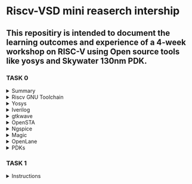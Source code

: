 # Riscv-VSD mini reaserch intership

## This repositiry is intended to document the learning outcomes and experience of a 4-week workshop on RISC-V using Open source tools like yosys and Skywater 130nm PDK.

### TASK 0

<details>
 <summary> Summary </summary>
	
Installed all required tools.
</details>	
	<details>
    <summary> Riscv GNU Toolchain</summary>

  ```bash 
    git clone https://github.com/riscv/riscv-gnu-toolchain
    sudo apt-get install autoconf automake autotools-dev curl python3 python3-pip libmpc-dev libmpfr-dev libgmp-dev gawk build-essential bison flex texinfo gperf libtool   
    patchutils bc zlib1g-dev libexpat-dev ninja-build git cmake libglib2.0-dev
    ./configure --prefix=/opt/riscv
    make
  ```
    
 ![screen 1](https://github.com/Narendran040/RISCV/assets/157210399/db9eaf8a-81f8-4223-ab89-273b0b598f02)

  ![Screenshot 2024-02-21 181550](https://github.com/Narendran040/RISCV/assets/157210399/8d5b6f8a-650a-41aa-b3e3-696b1f2068f0)
  </details>
 <details>
 <summary> Yosys </summary>
   
```bash
git clone https://github.com/YosysHQ/yosys.git
cd yosys 
sudo apt install make 
sudo apt-get install build-essential clang bison flex \
    libreadline-dev gawk tcl-dev libffi-dev git \
    graphviz xdot pkg-config python3 libboost-system-dev \
    libboost-python-dev libboost-filesystem-dev zlib1g-dev
make config-gcc
make 
sudo make install
```
![Screenshot 2024-02-21 182022](https://github.com/Narendran040/RISCV/assets/157210399/ab73fc91-e123-47ea-baf3-5705efcfed98)


</details>
<details>
<summary> Iverilog </summary>
  
  ```bash
sudo apt-get install iverilog
 ```
![Screenshot 2024-02-21 182736](https://github.com/Narendran040/RISCV/assets/157210399/d147a3f7-43a1-4832-9e76-e045e4d289ef)

</details>
<details>
 <summary> gtkwave </summary>
  
  ```bash
sudo apt-get install gtkwave
 ```
![Screenshot 2024-02-21 183202](https://github.com/Narendran040/RISCV/assets/157210399/8b052bb8-a3e5-4a2a-bd7a-be6c6cde457e)
</details>
<details>
 <summary> OpenSTA </summary>

 ```bash
git clone https://github.com/The-OpenROAD-Project/OpenSTA.git
cd OpenSTA
mkdir build
cd build
cmake ..
make
```
![Screenshot 2024-02-21 185458](https://github.com/Narendran040/RISCV/assets/157210399/067a5790-087d-4a22-8e1f-ade07bca4b74)
</details>
<details>
  <summary> Ngspice </summary>

 ```bash
tar -zxvf ngspice-37.tar.gz
cd ngspice-37
mkdir release
cd release
../configure  --with-x --with-readline=yes --disable-debug
make
sudo make install
 ```

</details>
<details>
<summary> Magic </summary>
  
  ```bash
sudo apt-get install m4
sudo apt-get install tcsh
sudo apt-get install csh
sudo apt-get install libx11-dev
sudo apt-get install tcl-dev tk-dev
sudo apt-get install libcairo2-dev
sudo apt-get install mesa-common-dev libglu1-mesa-dev
sudo apt-get install libncurses-dev
 ```

</details>
<details>
<summary> OpenLane </summary>
  
```bash
sudo apt-get update
sudo apt-get upgrade
sudo apt install -y build-essential python3 python3-venv python3-pip make git
sudo apt install apt-transport-https ca-certificates curl software-properties-common
curl -fsSL https://download.docker.com/linux/ubuntu/gpg | sudo gpg --dearmor -o /usr/share/keyrings/docker-archive-keyring.gpg
echo "deb [arch=amd64 signed-by=/usr/share/keyrings/docker-archive-keyring.gpg] https://download.docker.com/linux/ubuntu $(lsb_release -cs) stable" | sudo tee /etc/apt/sources.list.d/docker.list > /dev/null
sudo apt update
sudo apt install docker-ce docker-ce-cli containerd.io
sudo docker run hello-world
sudo groupadd docker
sudo usermod -aG docker $USER
sudo reboot
```

</details>
<details>
  <summary> PDKs </summary>

```bash
cd $HOME
git clone https://github.com/The-OpenROAD-Project/OpenLane
cd OpenLane
make
make test
```

</details>

### TASK 1
	
 <details>
 <summary> Instructions </summary>
Instructions in an Instruction Set Architecture (ISA) represent the fundamental operations that a processor can execute. They are encoded binary patterns understood by the CPU, each corresponding to a specific operation or action. ISAs define the repertoire of instructions that a processor supports, including their formats, encodings, semantics, and behavior. Here's a breakdown of instructions in an ISA:

1. **Operation Codes (OpCodes)**:
   - OpCodes are numerical values or bit patterns that represent specific operations or instructions.
   - Each instruction in the ISA is identified by a unique OpCode that tells the CPU what operation to perform.
   - For example, OpCode 0001 might represent an ADD operation, while OpCode 0010 might represent a SUBTRACT operation.

2. **Instruction Formats**:
   - Instructions are organized into different formats, specifying how the operands and OpCode are encoded within the instruction word.
   - Common formats include R-Type (register), I-Type (immediate), J-Type (jump), and various memory access formats.
   - The format of an instruction determines the fields it contains, such as OpCode, source/destination registers, immediate values, and memory addresses.

3. **Operand Specification**:
   - Instructions operate on operands, which can be registers, memory locations, or immediate values embedded within the instruction.
   - Operand fields within the instruction specify the source(s) and destination(s) for the operation.
   - For example, an ADD instruction might specify two source registers and one destination register where the result will be stored.

4. **Addressing Modes**:
   - Addressing modes determine how operands are specified and accessed within memory.
   - Common addressing modes include direct addressing (using explicit memory addresses), indirect addressing (using pointers or references), and register addressing (using registers to hold operands).

5. **Instruction Semantics**:
   - Each instruction has well-defined semantics that describe its behavior and effects on processor state.
   - Semantics include details such as whether an instruction modifies flags, affects the program counter, or triggers exceptions.
   - For example, a LOAD instruction loads data from memory into a register, while a BRANCH instruction changes the flow of control within the program.

6. **Instruction Set Extensions**:
   - Some ISAs support extensions that provide additional instructions beyond the base set.
   - These extensions may include specialized instructions for multimedia processing, cryptography, vector operations, or other application-specific tasks.

<details>
 <summary> Instruction format types </summary>


1. **R-Type Instructions**:
   - **Description**: R-Type instructions are primarily used for arithmetic, logical, and shift operations where the operands are typically registers.
   - **Format**: In R-Type instructions, the operation code (opcode) is accompanied by register specifiers for source operands and the destination register where the result is stored.
   - **Examples**:
     - ADD: Adds the contents of two registers and stores the result in another register.
     - SUB: Subtracts the contents of one register from another and stores the result in another register.
     - AND: Performs a bitwise AND operation between two registers and stores the result in another register.
     - OR: Performs a bitwise OR operation between two registers and stores the result in another register.
     - SLT (Set on Less Than): Compares two registers and sets a target register to 1 if the first register is less than the second; otherwise, it sets it to 0.

2. **I-Type Instructions**:
   - **Description**: I-Type instructions are typically used for data transfer, immediate operations, and branch operations where one operand is an immediate value (constant) or a memory address.
   - **Format**: In I-Type instructions, the opcode is accompanied by register specifiers and immediate values.
   - **Examples**:
     - ADDI: Adds a register and an immediate value, storing the result in another register.
     - LW (Load Word): Loads a word from memory into a register.
     - SW (Store Word): Stores a word from a register into memory.
     - BEQ (Branch if Equal): Branches to a target address if two registers are equal.
     - LUI (Load Upper Immediate): Loads an immediate value into the upper 16 bits of a register.

3. **J-Type Instructions**:
   - **Description**: J-Type instructions are primarily used for control transfer operations, such as unconditional jumps or branches to specific memory addresses.
   - **Format**: J-Type instructions typically specify target addresses directly or through relative offsets.
   - **Examples**:
     - J (Jump): Unconditionally jumps to a target memory address.
     - JAL (Jump and Link): Jumps to a target address and stores the return address in a register.
     - JR (Jump Register): Unconditionally jumps to the address contained in a register.
     - JALR (Jump and Link Register): Jumps to the address contained in a register and stores the return address in another register.

<details>
 <summary> Example </summary>
 
![`g](https://github.com/Narendran040/VSDSquadron-Mini-project/assets/157210399/9710f515-41fa-4d7c-96f9-bc950f8d14e2)
![h](https://github.com/Narendran040/VSDSquadron-Mini-project/assets/157210399/06a7ba53-6de2-453c-ad74-37253dc6f8fb)
